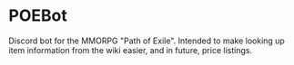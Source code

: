 # POEBot

Discord bot for the MMORPG "Path of Exile". Intended to make looking up item information from the wiki easier, and in future, price listings.

